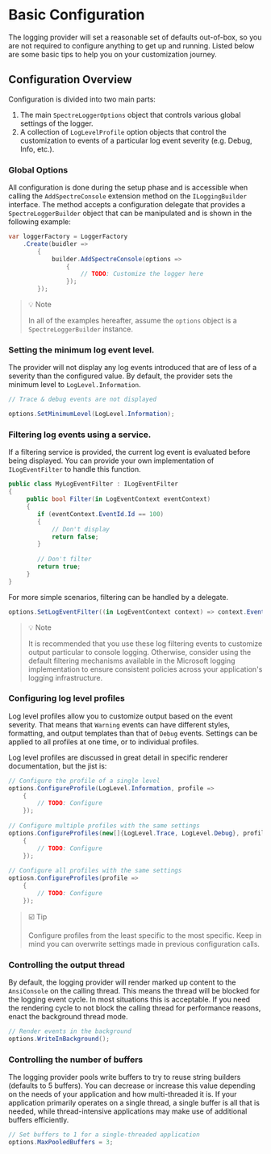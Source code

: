 # Basic Configuration

The logging provider will set a reasonable set of defaults out-of-box, so you are not required to configure anything to get up and running. Listed below are some basic tips to help you on your customization journey.

## Configuration Overview

Configuration is divided into two main parts:

1. The main `SpectreLoggerOptions` object that controls various global settings of the logger.
2. A collection of `LogLevelProfile` option objects that control the customization to events of a particular log event severity (e.g. Debug, Info, etc.).

### Global Options

All configuration is done during the setup phase and is accessible when calling the `AddSpectreConsole` extension method on the `ILoggingBuilder` interface. The method accepts a configuration delegate that provides a `SpectreLoggerBuilder` object that can be manipulated and is shown in the following example:

```csharp
var loggerFactory = LoggerFactory
    .Create(buidler => 
        {
            builder.AddSpectreConsole(options =>
                {
                    // TODO: Customize the logger here
                });
        });
```

> 💡 Note
> 
> In all of the examples hereafter, assume the `options` object is a `SpectreLoggerBuilder` instance.

### Setting the minimum log event level.

The provider will not display any log events introduced that are of less of a severity than the configured value. By default, the provider sets the minimum level to `LogLevel.Information`.

```csharp
// Trace & debug events are not displayed

options.SetMinimumLevel(LogLevel.Information);
```

### Filtering log events using a service.

If a filtering service is provided, the current log event is evaluated before being displayed. You can provide your own implementation of `ILogEventFilter` to handle this function.

```csharp
public class MyLogEventFilter : ILogEventFilter
{
     public bool Filter(in LogEventContext eventContext)
     {
        if (eventContext.EventId.Id == 100)
        {
            // Don't display
            return false;
        }
        
        // Don't filter
        return true;
     }
}
```

For more simple scenarios, filtering can be handled by a delegate.

```csharp
options.SetLogEventFilter((in LogEventContext context) => context.EventId.Id == 100);
```

> 💡 Note
> 
> It is recommended that you use these log filtering events to customize output particular to console logging. Otherwise, consider using the default filtering mechanisms available in the Microsoft logging implementation to ensure consistent policies across your application's logging infrastructure.

### Configuring log level profiles

Log level profiles allow you to customize output based on the event severity. That means that `Warning` events can have different styles, formatting, and output templates than that of `Debug` events. Settings can be applied to all profiles at one time, or to individual profiles.

Log level profiles are discussed in great detail in specific renderer documentation, but the jist is:

```csharp
// Configure the profile of a single level
options.ConfigureProfile(LogLevel.Information, profile => 
    {
        // TODO: Configure
    });
    
// Configure multiple profiles with the same settings
options.ConfigureProfiles(new[]{LogLevel.Trace, LogLevel.Debug}, profile =>
    {
        // TODO: Configure
    });
    
// Configure all profiles with the same settings
optiosn.ConfigureProfiles(profile =>
    {
        // TODO: Configure
    });
```

> ☑️ Tip
> 
> Configure profiles from the least specific to the most specific. Keep in mind you can overwrite settings made in previous configuration calls.

### Controlling the output thread

By default, the logging provider will render marked up content to the `AnsiConsole` on the calling thread. This means the thread will be blocked for the logging event cycle. In most situations this is acceptable. If you need the rendering cycle to not block the calling thread for performance reasons, enact the background thread mode.

```csharp
// Render events in the background
options.WriteInBackground();
```

### Controlling the number of buffers

The logging provider pools write buffers to try to reuse string builders (defaults to 5 buffers). You can decrease or increase this value depending on the needs of your application and how multi-threaded it is. If your application primarily operates on a single thread, a single buffer is all that is needed, while thread-intensive applications may make use of additional buffers efficiently.

```csharp
// Set buffers to 1 for a single-threaded application
options.MaxPooledBuffers = 3;
```

